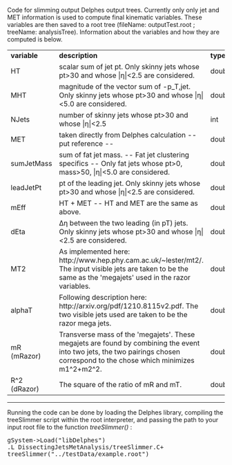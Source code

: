 Code for slimming output Delphes output trees.  Currently only only jet and MET information is used to compute
final kinematic variables.  These variables are then saved to a root tree (fileName: outputTest.root ; 
treeName: analysisTree).  Information about the variables and how they are computed is below. 


<table> 
<tr>  
  <td> <b>variable</b> </td>
  <td> <b>description</b> </td>
  <td> <b>type</b> </td>
</tr> 
<tr> 
  <td> HT </td>
  <td> scalar sum of jet pt.  Only skinny jets whose pt>30 and whose |η|<2.5 are considered. </td> 
  <td> double </td>
</tr>
<tr>
  <td> MHT </td>
  <td> magnitude of the vector sum of -p_T,jet.  Only skinny jets whose pt>30 and whose |η|<5.0 are 
considered. </td>
  <td> double </td>
</tr>
<tr>
  <td> NJets </td>
  <td> number of skinny jets whose pt>30 and whose |η|<2.5 </td>
  <td> int </td>
</tr>
<tr>
  <td> MET </td>
  <td> taken directly from Delphes calculation -- put reference -- </td>
  <td> double </td>
</tr>
<tr> 
  <td> sumJetMass </td>
  <td> sum of fat jet mass. -- Fat jet clustering specifics -- Only fat jets whose pt>0, mass>50, 
|η|<5.0 are considered. </td>
  <td> double </td> 
</tr>
<tr>
  <td> leadJetPt </td>
  <td> pt of the leading jet.  Only skinny jets whose pt>30 and whose |η|<2.5 are considered. </td>
  <td> double </td>
</tr>
<tr>
  <td> mEff </td>
  <td> HT + MET -- HT and MET are the same as above. </td>
  <td> double </td>
</tr>
<tr>
  <td> dEta </td> 
  <td> Δη between the two leading (in pT) jets.  Only skinny jets whose pt>30 and whose |η|<2.5 are 
considered. </td>
  <td> double </td>
</tr>
<tr>  
  <td> MT2 </td>
  <td> As implemented here: http://www.hep.phy.cam.ac.uk/~lester/mt2/.  The input visible jets 
  are taken to be the same as the 'megajets' used in the razor variables.</td>
  <td> double </td>
</tr>
<tr>
  <td> alphaT </td>
  <td> Following description here: http://arxiv.org/pdf/1210.8115v2.pdf.  The two visible
  jets used are taken to be the razor mega jets.  </td>
  <td> double </td>
</tr>
<tr>
  <td> mR (mRazor) </td>
  <td> Transverse mass of the 'megajets'.  These megajets are found by combining the event into 
  two jets, the two pairings chosen correspond to the chose which minimizes m1^2+m2^2.</td>
  <td> double </td>
</tr>
<tr>
  <td> R^2 (dRazor) </td> 
  <td> The square of the ratio of mR and mT.</td>
  <td> double </td>
</tr>
</table>

<hr>
Running the code can be done by loading the Delphes library, compiling the treeSlimmer script
within the root interpreter, and passing the path to your input root file to the function <i>treeSlimmer()</i> :

<pre>
gSystem->Load("libDelphes")
.L DissectingJetsMetAnalysis/treeSlimmer.C+
treeSlimmer("../testData/example.root")
</pre>
